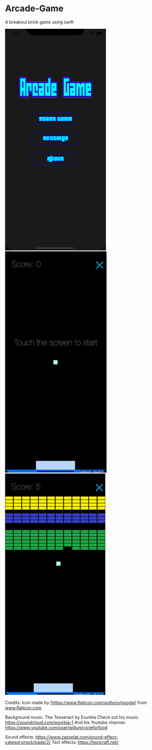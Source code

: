 # Arcade-Game
A breakout brick game using swift

![Alt Text](https://github.com/nikki-thn/Arcade-Game/blob/master/Screen%20Shot%202019-03-01%20at%206.37.49%20PM.png)![Alt Text](https://github.com/nikki-thn/Arcade-Game/blob/master/Screen%20Shot%202019-03-01%20at%206.38.11%20PM.png)![Alt Text](https://github.com/nikki-thn/Arcade-Game/blob/master/Screen%20Shot%202019-03-01%20at%206.38.58%20PM.png)

Credits:
Icon made by [https://www.flaticon.com/authors/google] from www.flaticon.com

Background music: The Tesseract by Exurbia
Check out his music: https://soundcloud.com/exurbia-1
And his Youtube channel: https://www.youtube.com/user/willunicycleforfood

Sound effects: https://www.zapsplat.com/sound-effect-category/rock/page/2/
Text effects: https://textcraft.net/


